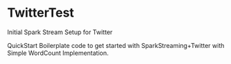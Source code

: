 # TwitterTest
Initial Spark Stream Setup for Twitter

QuickStart Boilerplate code to get started with SparkStreaming+Twitter with Simple WordCount Implementation.
